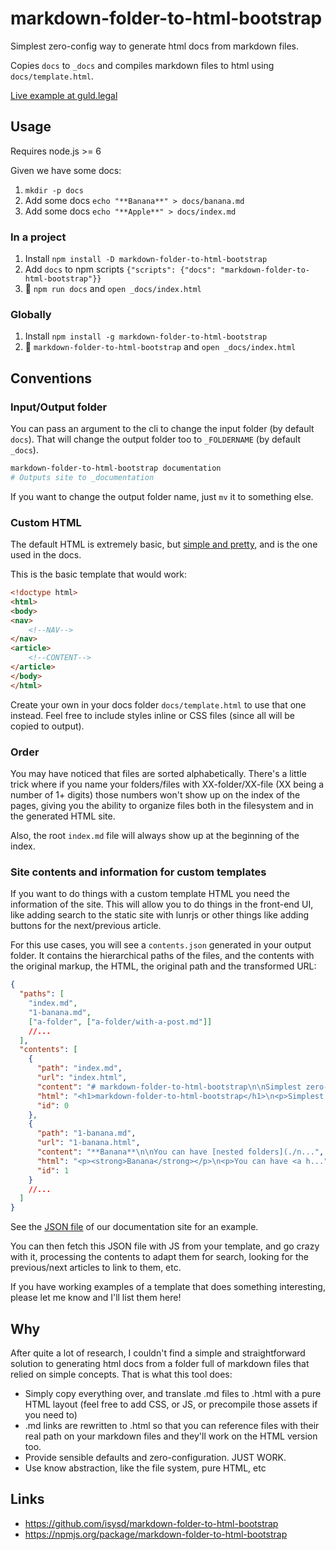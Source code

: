 # markdown-folder-to-html-bootstrap

Simplest zero-config way to generate html docs from markdown files.

Copies `docs` to `_docs` and compiles markdown files to html using
`docs/template.html`.

[Live example at guld.legal](https://guld.legal)

## Usage

Requires node.js >= 6

Given we have some docs:

1. `mkdir -p docs`
2. Add some docs `echo "**Banana**" > docs/banana.md`
3. Add some docs `echo "**Apple**" > docs/index.md`

### In a project

1. Install `npm install -D markdown-folder-to-html-bootstrap`
2. Add `docs` to npm scripts `{"scripts": {"docs": "markdown-folder-to-html-bootstrap"}}`
3. 🎉 `npm run docs` and `open _docs/index.html`

### Globally

1. Install `npm install -g markdown-folder-to-html-bootstrap`
2. 🎉 `markdown-folder-to-html-bootstrap` and `open _docs/index.html`

## Conventions

### Input/Output folder

You can pass an argument to the cli to change the input folder (by default
`docs`). That will change the output folder too to `_FOLDERNAME` (by default
`_docs`).

```bash
markdown-folder-to-html-bootstrap documentation
# Outputs site to _documentation
```

If you want to change the output folder name, just `mv` it to something else.

### Custom HTML

The default HTML is extremely basic, but
[simple and pretty](https://github.com/isysd/markdown-folder-to-html-bootstrap/blob/master/docs/template.html),
and is the one used in the docs.

This is the basic template that would work:

```html
<!doctype html>
<html>
<body>
<nav>
	<!--NAV-->
</nav>
<article>
	<!--CONTENT-->
</article>
</body>
</html>
```

Create your own in your docs folder `docs/template.html` to use that one
instead. Feel free to include styles inline or CSS files (since all will be
copied to output).

### Order

You may have noticed that files are sorted alphabetically. There's a little
trick where if you name your folders/files with XX-folder/XX-file (XX being a
number of 1+ digits) those numbers won't show up on the index of the pages,
giving you the ability to organize files both in the filesystem and in the
generated HTML site.

Also, the root `index.md` file will always show up at the beginning of the
index.

### Site contents and information for custom templates

If you want to do things with a custom template HTML you need the information of
the site. This will allow you to do things in the front-end UI, like adding
search to the static site with lunrjs or other things like adding buttons for
the next/previous article.

For this use cases, you will see a `contents.json` generated in your output
folder. It contains the hierarchical paths of the files, and the contents with
the original markup, the HTML, the original path and the transformed URL:

```json
{
  "paths": [
    "index.md",
    "1-banana.md",
    ["a-folder", ["a-folder/with-a-post.md"]]
    //...
  ],
  "contents": [
    {
      "path": "index.md",
      "url": "index.html",
      "content": "# markdown-folder-to-html-bootstrap\n\nSimplest zero-config ...",
      "html": "<h1>markdown-folder-to-html-bootstrap</h1>\n<p>Simplest zero-config ...",
      "id": 0
    },
    {
      "path": "1-banana.md",
      "url": "1-banana.html",
      "content": "**Banana**\n\nYou can have [nested folders](./n...",
      "html": "<p><strong>Banana</strong></p>\n<p>You can have <a h...",
      "id": 1
    }
    //...
  ]
}
```

See the [JSON file](https://chimeces.com/markdown-folder-to-html-bootstrap/contents.json)
of our documentation site for an example.

You can then fetch this JSON file with JS from your template, and go crazy with
it, processing the contents to adapt them for search, looking for the
previous/next articles to link to them, etc.

If you have working examples of a template that does something interesting,
please let me know and I'll list them here!

## Why

After quite a lot of research, I couldn't find a simple and straightforward
solution to generating html docs from a folder full of markdown files that
relied on simple concepts. That is what this tool does:

* Simply copy everything over, and translate .md files to .html with a pure HTML
  layout (feel free to add CSS, or JS, or precompile those assets if you need
  to)
* .md links are rewritten to .html so that you can reference files with their
  real path on your markdown files and they'll work on the HTML version too.
* Provide sensible defaults and zero-configuration. JUST WORK.
* Use know abstraction, like the file system, pure HTML, etc

## Links

* https://github.com/isysd/markdown-folder-to-html-bootstrap
* https://npmjs.org/package/markdown-folder-to-html-bootstrap
